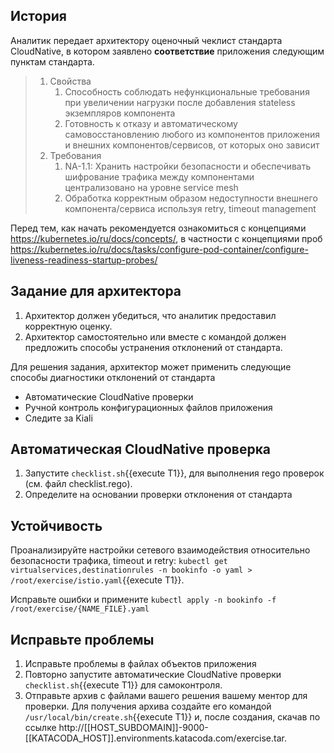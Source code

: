 ## История

Аналитик передает архитектору оценочный чеклист стандарта CloudNative, в котором заявлено **соответствие** приложения следующим пунктам стандарта.

> 1. Свойства
>    1. Способность соблюдать нефункциональные требования при увеличении нагрузки после добавления stateless экземпляров компонента
>    1. Готовность к отказу и автоматическому самовосстановлению любого из компонентов приложения и внешних компонентов/сервисов, от которых оно зависит
> 1. Требования
>    1. NA-1.1: Хранить настройки безопасности и обеспечивать шифрование трафика между компонентами централизовано на уровне service mesh
>    1. Обработка корректным образом недоступности внешнего компонента/сервиса используя retry, timeout management 
>

Перед тем, как начать рекомендуется ознакомиться с концепциями https://kubernetes.io/ru/docs/concepts/, в частности с концепциями проб https://kubernetes.io/ru/docs/tasks/configure-pod-container/configure-liveness-readiness-startup-probes/

## Задание для архитектора

1. Архитектор должен убедиться, что аналитик предоставил корректную оценку.
1. Архитектор самостоятельно или вместе с командой должен предложить способы устранения отклонений от стандарта.  

Для решения задания, архитектор может применить следующие способы диагностики отклонений от стандарта

* Автоматические CloudNative проверки
* Ручной контроль конфигурационных файлов приложения
* Следите за Kiali

## Автоматическая CloudNative проверка

1. Запустите `checklist.sh`{{execute T1}}, для выполнения rego проверок (см. файл checklist.rego).
2. Определите на основании проверки отклонения от стандарта

## Устойчивость

Проанализируйте настройки сетевого взаимодействия относительно безопасности
трафика, timeout и retry:
`kubectl get virtualservices,destinationrules -n bookinfo -o yaml > /root/exercise/istio.yaml`{{execute T1}}. 

Исправьте ошибки и примените `kubectl apply -n bookinfo -f /root/exercise/{NAME_FILE}.yaml`

## Исправьте проблемы

1. Исправьте проблемы в файлах объектов приложения
1. Повторно запустите автоматические CloudNative проверки `checklist.sh`{{execute T1}} для самоконтроля.
1. Отправьте архив с файлами вашего решения вашему ментор для проверки. Для получения архива создайте его командой `/usr/local/bin/create.sh`{{execute T1}} и, после создания, скачав по ссылке http://[[HOST_SUBDOMAIN]]-9000-[[KATACODA_HOST]].environments.katacoda.com/exercise.tar.
 
